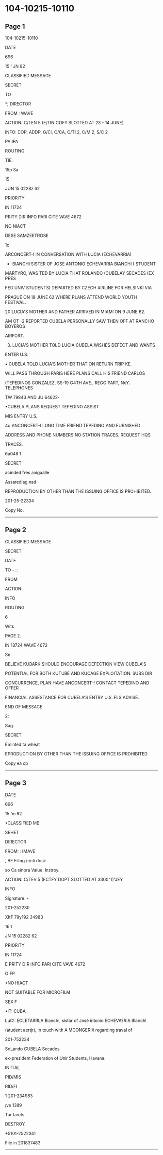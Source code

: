 # 104-10215-10110

## Page 1

104-10215-10110

DATE

696

15 ' JN 62

CLASSIFIED MESSAGE

SECRET

TO

*; DIRECTOR

FROM : WAVE

ACTION: C/TEN 5 (E/TIN COFY SLOTTED AT 23 - 14 JUNE)

INFO: DOP, ADDP, G/CI, C/CA, C/TI 2, C/M 2, S/C 2

PA IPA

ROUTING

TIE.

15p Sa

15

JUN 15 0228z 62

PRIORITY

IN 11724

PRITY DIR INFO PARI CITE VAVE 4672

NO NIACT

DESE SAMZEETROSE

1o

ARCONCERT-! IN CONVERSATION WITH LUCIA (ECHEVARRIA)

- BIANCHI SISTER OF JOSE ANTONIO ECHEVARRIA BIANCHI ( STUDENT

MARTYRO, WAS TED BY LUCIA THAT ROLANDO (CUBELAY SECADES (EX PRES

FED UNIV STUDENTS) DEPARTED BY CZECH AIRLINE FOR HELSINKI VIA

PRAGUE ON 18 JUNE 62 WHERE PLANS ATTEND WORLD YOUTH FESTIVAL.

20 LUCIA'S MOTHER AND FATHER ARRIVED IN MIAMI ON 9 JUNE 62.

AM OT -2 REPORTED CUBELA PERSONALLY SAW THEN OFF AT RANCHO BOYEROS

AIRFORT.

3. LUCIA'S MOTHER TOLD LUCIA CUBELA WISHES DEFECT AND WANTS

ENTER U.S.

• CUBELA TOLD LUCIA'S MOTHER THAT ON RETURN TRIP KE.

WILL PASS THROUGH PARIS HERE PLANS CALL HIS FRIEND CARLOS

(TEPEDINOS GONZALEZ, SS-19 G4TH AVE., REGO PART, NoY. TELEPHONES

TW 79843 AND JU 64622-

•CUBELA PLANS REQUEST TEPEDINO ASSIST

MIS ENTRY U.S.

4o ANCONCERT-I LONG TIME FRIEND TEPEDINO AND FURNISHED

ADDRESS AND PHONE NUMBERS NO STATION TRACES. REQUEST HQS

TRACES.

6a048 1

SECRET

acinded fres anigaalle

Assaredlag nad

REPRODUCTION BY OTHER THAN THE ISSUING OFFICE IS PROHIBITED.

201-25-22334

Copy No.

---

## Page 2

CLASSIFIED MESSAGE

SECRET

DATE

TO - ::

FROM

ACTION:

INFO

ROUTING

6

Wits

PAGE 2.

IN 18724 WAVE 4672

Se.

BELIEVE KUBARK SHOULD ENCOURAGE DEFECTION VIEW CUBELA'S

POTENTIAL FOR BOTH KUTUBE AND KUCAGE EXPLOITATION. SUBS DIR

CONCURRENCE, PLAN HAVE ANCONCERT-! CONTACT TEPEDINO AND OFFER

FINANCIAL ASSESTANCE FOR CUBELA'S ENTRY U.S. FLS ADVISE.

END OF MESSAGE

2:

Sag.

SECRET

Eminted ta wheat

EPRODUCTION BY OTHER THAN THE ISSUING OFFICE IS PROHIBITED

Сору на ср

---

## Page 3

DATE

696

15 'm 62

•CLASSIFIED ME

SEHET

DIRECTOR

FROM: : IMAVE

, BE Filing (rinti dosi:

so Ca sinora Vaiue. Instroy.

ACTION: C/TEV 5 (ECTFY DOPT SLOTTED AT 3300"1)"JEY

INFO

Signature: -

201-252230

XItF 79y192 34983

16 t

JN 15 02282 62

PRIORITY

IN 11724

E PRITY DIR INFO PARI CITE VAVE 4672

O FP

•NO HIACT

NOT SUITABLE FOR MICROFILM

SEX F

•IT: CUBA

LuC!: ECLETARRLA Bianchi, sistar of José intonio ECHEVA?RIA Blanchl

(atudent aertjr), in touch with A MCONGERI/l regarding traval of

201-752234

SoLando CUBELA Secades

ex-president Federation of Unir Students, Havana.

INITIAI,

PID/MIS

RID/FI

1 201-234983

¡ve 1389

Tur farots

DESTROY

+5101-2522341

File in 201837483

---

